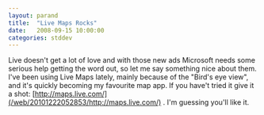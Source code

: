 ```yaml
---
layout: parand
title:  "Live Maps Rocks"
date:   2008-09-15 10:00:00
categories: stddev
---
```

Live doesn't get a lot of love and with those new ads Microsoft needs some serious help getting the word out, so let me say something nice about them. I've been using Live Maps lately, mainly because of the "Bird's eye view", and it's quickly becoming my favourite map app. If you have't tried it give it a shot: [http://maps.live.com/](/web/20101222052853/http://maps.live.com/) . I'm guessing you'll like it.
